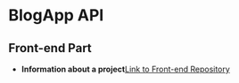 # BlogApp API


## Front-end Part

- **Information about a project**[Link to Front-end Repository ](https://github.com/RavshanSean/3d_port)
